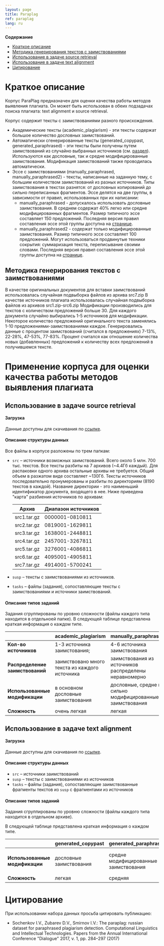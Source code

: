 ```yaml
---
layout: page
title: Paraplag
ref: paraplag
lang: ru
---
```


<!-- markdown-toc start - Don't edit this section. Run M-x markdown-toc-generate-toc again -->
**Содержание**

- [Краткое описание](#краткое-описание)
- [Методика генерирования текстов с заимствованиями](#методика-генерирования-текстов-с-заимствованиями)
- [Использование в задаче source retrieval](#использование-в-задаче-source-retrieval)
- [Использование в задаче text alignment](#использование-в-задаче-text-alignment)
- [Цитирование](#цитирование)  

<!-- markdown-toc end -->


# Краткое описание
Корпус ParaPlag предназначен для оценки качества работы методов выявления плагиата.
Он может быть использован в обеих подзадачах поиска плагиата: text alignment и source retrieval.

Корпус содержит тексты с заимствованиями разного происхождения. 

- Академические тексты (academic_plagiarism) - эти тексты содержат большое количество дословных заимствований.
- Автоматически сгенерированные тексты (generated_copypast,
  generated_paraphrased) - эти тексты были получены путем заимствований из случайно выбранных источников 
  (см. [раздел](#методика-генерирования-текстов-с-заимствованиями)).
  Используются как дословные, так и средне модифицированные заимствования.
  Модификация заимствований также проводилась автоматически.
- Эссе с заимствованиями (manually_paraphrased, manually_paraphrased2) - тексты,
  написанные на заданную тему, с большим количеством заимствований из разных источников.
  Типы заимствования в текстах разнятся: от дословных копирований до сильно переписанных фрагментов.
  Эссе делятся на две группы, в зависимости от правил, использованных при их написании:
    * manually_paraphrased - допускалось использовать дословные заимствования.
      В среднем содержат 40% легко или средне модифицированных фрагментов.
      Размер типичного эссе составляет 150 предложений.
      Последняя версия правил составления эссе этой группы доступна на [странице](essays1_instructions.html).
    * manually_paraphrased2 - содержат только модифицированные заимствования.
      Размер типичного эссе составляет 100 предложений. 
      Могут использоваться продвинутые техники сокрытия: суммаризация текста, переписывание своими словами.
      Последняя версия правил составления эссе этой группы доступна на [странице](essays2_instructions.html).

## Методика генерирования текстов с заимствованиями
В качестве оригинальных документов для вставки заимствований использовалась случайная подвыборка файлов из архива src7.zip
В качестве источников плагиата использовалась случайная подвыборка файлов из архивов src1.zip-src6.zip
Модификации производились для текстов с количеством предложений больше 30.
Для каждого документа случайно выбирались 1-5 источников для модификации.
Некоторое количество предложений оригинального текста заменялись 1-10 предложениями-заимствованиями каждое.
Генерировались данные с процентом заимствований (считался в предложениях) 7-13%, 22-28%, 47-53%, 77-83%.
Процент считался как отношение количества новых (добавленных) предложений к количеству всех предложений в получившемся тексте.
     
     
# Применение корпуса для оценки качества работы методов выявления плагиата     
## Использование в задаче source retrieval

#### Загрузка
Данные доступны для скачивания по [ссылке](https://cloud.mail.ru/public/9XXY/WAfXAWLnW/source_retrieval/).

#### Описание структуры данных
Все файлы в корпусе разложены по трем папкам:

+ `src` – источники возможных заимствований.
   Всего около 5 млн. 700 тыс. текстов.
   Все тексты разбиты на 7 архивов (~4.4Гб каждый).
   Для распаковки одного архива остальные архивы не требуется.
   Общий объем в разжатом виде составляет ~130Гб.
   Тексты источников последовательно пронумерованы и разбиты по директориям (8190 текстов в каждой).
   Название директории - это наименьший идентификатор документа, входящего в нее.
   Ниже приведена "карта" разбиения источников по архивам:

    | **Архив**   | **Диапазон источников** |
    |-------------|-------------------------|
    | src1.tar.gz |         0000001-0810811 |
    | src2.tar.gz |         0819001-1629811 |
    | src3.tar.gz |         1638001-2448811 |
    | src4.tar.gz |         2457001-3267811 |
    | src5.tar.gz |         3276001-4086811 |
    | src6.tar.gz |         4095001-4905811 |
    | src7.tar.gz |         4914001-5700241 |

+ `susp` – тексты с заимствованиями из источников.
+ `tasks` – файлы (задания), сопоставляющие тексты с заимствованиями и источники заимствований.

#### Описание типов заданий
Задания сгруппированы по уровню сложности (файлы каждого типа находится в отдельноей папке). 
В следующей таблице представлена краткая информация о каждом типе.

|                                 | **academic_plagiarism**                        | **manually_paraphrased**                                  | **manually_paraphrased2**                             |
|---------------------------------|------------------------------------------------|-----------------------------------------------------------|-------------------------------------------------------|
| **Кол-во источников**           | 1-3 источника заимстования;                    | 4-6 источника заимствования                               | 4-6 источника заимствования                           |
| **Распределение заимствований** | заимствовано много текста из каждого источника | заимствования из источников распределены неравномерно     | заимствования из источников распределены неравномерно |
| **Использованные модификации**  | в основном дословные заимствования             | дословные, средне и сильно модифицированные заимствования | средне и сильно модифицированные заимствования        |
| **Сложность**                   | очень легкая                                   | легкая                                                    | средняя                                               |


## Использование в задаче text alignment

#### Загрузка
Данные доступны для скачивания по [ссылке](https://cloud.mail.ru/public/9XXY/WAfXAWLnW/text_alignment/).

#### Описание структуры данных

 + `src` – источники заимствований
 + `susp` – тексты с заимствованиями из источников
 + `tasks` – файлы (задания), сопоставляющие заимствованные фрагменты текстов из `susp` с фрагментами из источников

#### Описание типов заданий
Задания сгруппированы по уровню сложности (файлы каждого типа находится в отдельном архиве). 

В следующей таблице представлена краткая информация о каждом типе.

|                                | **generated_copypast**  | **generated_paraphrased**             | **manually_paraphrased**                                  | **manually_paraphrased2**                      |
|--------------------------------|-------------------------|---------------------------------------|-----------------------------------------------------------|------------------------------------------------|
| **Использованные модификации** | дословные заимствования | средне модифицированные заимствования | дословные, средне и сильно модифицированные заимствования | средне и сильно модифицированные заимствования |
| **Сложность**                  | легкая                  | средняя                               | средняя                                                   | высокая                                        |


# Цитирование

При использовании набора данных просьба цитировать публикацию:
- Sochenkov I.V., Zubarev D.V., Smirnov I.V.: The paraplag: russian dataset for paraphrased plagiarism detection. Computational Linguistics and Intellectual Technologies. Papers from the Annual International Conference "Dialogue" 2017, v. 1, pp. 284–297 (2017)
